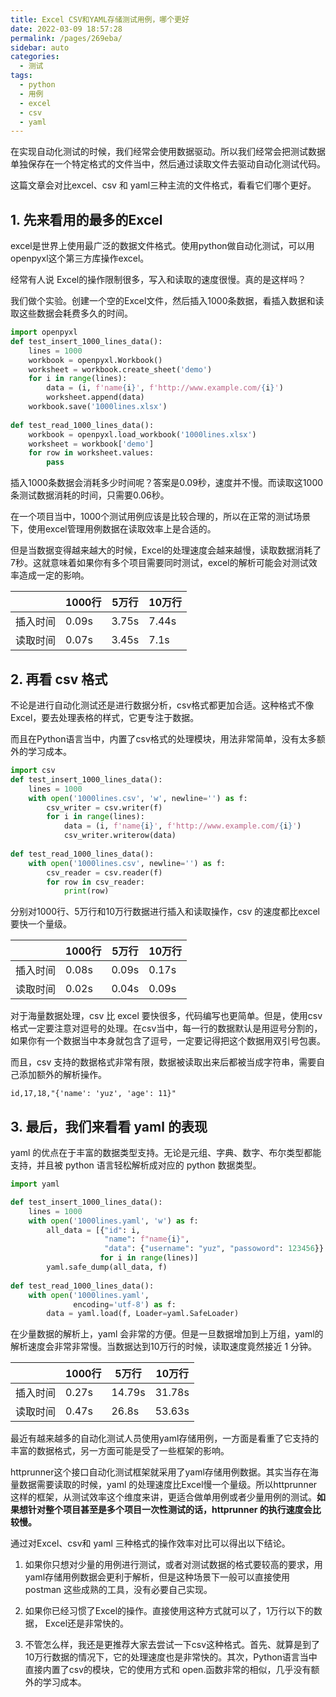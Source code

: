 ```yaml
---
title: Excel CSV和YAML存储测试用例，哪个更好
date: 2022-03-09 18:57:28
permalink: /pages/269eba/
sidebar: auto
categories:
  - 测试
tags:
  - python
  - 用例
  - excel
  - csv
  - yaml
---
```

在实现自动化测试的时候，我们经常会使用数据驱动。所以我们经常会把测试数据单独保存在一个特定格式的文件当中，然后通过读取文件去驱动自动化测试代码。



这篇文章会对比excel、csv 和 yaml三种主流的文件格式，看看它们哪个更好。



## 1. 先来看用的最多的Excel



excel是世界上使用最广泛的数据文件格式。使用python做自动化测试，可以用openpyxl这个第三方库操作excel。



经常有人说 Excel的操作限制很多，写入和读取的速度很慢。真的是这样吗？



我们做个实验。创建一个空的Excel文件，然后插入1000条数据，看插入数据和读取这些数据会耗费多久的时间。



```python
import openpyxl
def test_insert_1000_lines_data():
    lines = 1000
    workbook = openpyxl.Workbook()
    worksheet = workbook.create_sheet('demo')
    for i in range(lines):
        data = (i, f'name{i}', f'http://www.example.com/{i}')
        worksheet.append(data)
    workbook.save('1000lines.xlsx')
    
def test_read_1000_lines_data():
    workbook = openpyxl.load_workbook('1000lines.xlsx')
    worksheet = workbook['demo']
    for row in worksheet.values:
        pass
```



插入1000条数据会消耗多少时间呢？答案是0.09秒，速度并不慢。而读取这1000条测试数据消耗的时间，只需要0.06秒。





在一个项目当中，1000个测试用例应该是比较合理的，所以在正常的测试场景下，使用excel管理用例数据在读取效率上是合适的。



但是当数据变得越来越大的时候，Excel的处理速度会越来越慢，读取数据消耗了7秒。这就意味着如果你有多个项目需要同时测试，excel的解析可能会对测试效率造成一定的影响。

|          | 1000行 | 5万行 | 10万行 |
| -------- | ------ | ----- | ------ |
| 插入时间 | 0.09s  | 3.75s | 7.44s  |
| 读取时间 | 0.07s  | 3.45s | 7.1s   |



## 2. 再看 csv 格式



不论是进行自动化测试还是进行数据分析，csv格式都更加合适。这种格式不像Excel，要去处理表格的样式，它更专注于数据。



而且在Python语言当中，内置了csv格式的处理模块，用法非常简单，没有太多额外的学习成本。

```python
import csv
def test_insert_1000_lines_data():
    lines = 1000
    with open('1000lines.csv', 'w', newline='') as f:
        csv_writer = csv.writer(f)
        for i in range(lines):
            data = (i, f'name{i}', f'http://www.example.com/{i}')
            csv_writer.writerow(data)
            
def test_read_1000_lines_data():
    with open('1000lines.csv', newline='') as f:
        csv_reader = csv.reader(f)
        for row in csv_reader:
            print(row)
```





分别对1000行、5万行和10万行数据进行插入和读取操作，csv 的速度都比excel要快一个量级。

|          | 1000行 | 5万行 | 10万行 |
| -------- | ------ | ----- | ------ |
| 插入时间 | 0.08s  | 0.09s | 0.17s  |
| 读取时间 | 0.02s  | 0.04s | 0.09s  |



对于海量数据处理，csv 比 excel 要快很多，代码编写也更简单。但是，使用csv格式一定要注意对逗号的处理。在csv当中，每一行的数据默认是用逗号分割的，如果你有一个数据当中本身就包含了逗号，一定要记得把这个数据用双引号包裹。



而且，csv 支持的数据格式非常有限，数据被读取出来后都被当成字符串，需要自己添加额外的解析操作。



```plain
id,17,18,"{'name': 'yuz', 'age': 11}"
```



## 3. 最后，我们来看看 yaml 的表现



yaml 的优点在于丰富的数据类型支持。无论是元组、字典、数字、布尔类型都能支持，并且被 python 语言轻松解析成对应的 python 数据类型。



```python
import yaml

def test_insert_1000_lines_data():
    lines = 1000
    with open('1000lines.yaml', 'w') as f:
        all_data = [{"id": i,
                     "name": f"name{i}",
                     "data": {"username": "yuz", "passoword": 123456}}
                    for i in range(lines)]
        yaml.safe_dump(all_data, f)
        
def test_read_1000_lines_data():
    with open('1000lines.yaml',
              encoding='utf-8') as f:
        data = yaml.load(f, Loader=yaml.SafeLoader)
```



在少量数据的解析上，yaml 会非常的方便。但是一旦数据增加到上万组，yaml的解析速度会非常非常慢。当数据达到10万行的时候，读取速度竟然接近 1 分钟。

|          | 1000行 | 5万行  | 10万行 |
| -------- | ------ | ------ | ------ |
| 插入时间 | 0.27s  | 14.79s | 31.78s |
| 读取时间 | 0.47s  | 26.8s  | 53.63s |



最近有越来越多的自动化测试人员使用yaml存储用例，一方面是看重了它支持的丰富的数据格式，另一方面可能是受了一些框架的影响。



httprunner这个接口自动化测试框架就采用了yaml存储用例数据。其实当存在海量数据需要读取的时候，yaml 的处理速度比Excel慢一个量级。所以httprunner 这样的框架，从测试效率这个维度来讲，更适合做单用例或者少量用例的测试。**如果想针对整个项目甚至是多个项目一次性测试的话，httprunner 的执行速度会比较慢。**



通过对Excel、csv和 yaml 三种格式的操作效率对比可以得出以下结论。

1. 如果你只想对少量的用例进行测试，或者对测试数据的格式要较高的要求，用yaml存储用例数据会更利于解析，但是这种场景下一般可以直接使用 postman 这些成熟的工具，没有必要自己实现。



1. 如果你已经习惯了Excel的操作。直接使用这种方式就可以了，1万行以下的数据， Excel还是非常快的。



1. 不管怎么样，我还是更推荐大家去尝试一下csv这种格式。首先、就算是到了10万行数据的情况下，它的处理速度也是非常快的。其次，Python语言当中直接内置了csv的模块，它的使用方式和 open.函数非常的相似，几乎没有额外的学习成本。

